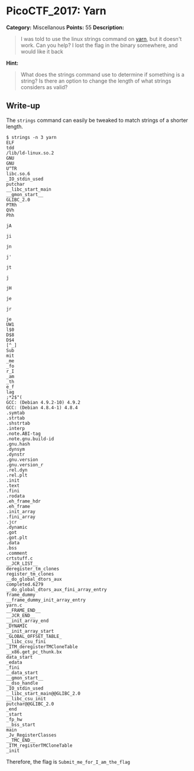 # PicoCTF_2017: Yarn

**Category:** Miscellanous
**Points:** 55
**Description:**

>I was told to use the linux strings command on [yarn](yarn), but it doesn't work. Can you help? I lost the flag in the binary somewhere, and would like it back

**Hint:**

>What does the strings command use to determine if something is a string?
Is there an option to change the length of what strings considers as valid?

## Write-up
The `strings` command can easily be tweaked to match strings of a shorter length.

    $ strings -n 3 yarn 
    ELF
    tdd
    /lib/ld-linux.so.2
    GNU
    GNU
    U^TR
    libc.so.6
    _IO_stdin_used
    putchar
    __libc_start_main
    __gmon_start__
    GLIBC_2.0
    PTRh 
    QVh
    Phh

    jA

    ji

    jn

    j'

    jt

    j 

    jH

    je

    jr

    je
    UW1
    l$0
    D$8
    D$4
    [^_]
    Sub
    mit
    _me
    _fo
    r_I
    _am
    _th
    e_f
    lag
    ;*2$"(
    GCC: (Debian 4.9.2-10) 4.9.2
    GCC: (Debian 4.8.4-1) 4.8.4
    .symtab
    .strtab
    .shstrtab
    .interp
    .note.ABI-tag
    .note.gnu.build-id
    .gnu.hash
    .dynsym
    .dynstr
    .gnu.version
    .gnu.version_r
    .rel.dyn
    .rel.plt
    .init
    .text
    .fini
    .rodata
    .eh_frame_hdr
    .eh_frame
    .init_array
    .fini_array
    .jcr
    .dynamic
    .got
    .got.plt
    .data
    .bss
    .comment
    crtstuff.c
    __JCR_LIST__
    deregister_tm_clones
    register_tm_clones
    __do_global_dtors_aux
    completed.6279
    __do_global_dtors_aux_fini_array_entry
    frame_dummy
    __frame_dummy_init_array_entry
    yarn.c
    __FRAME_END__
    __JCR_END__
    __init_array_end
    _DYNAMIC
    __init_array_start
    _GLOBAL_OFFSET_TABLE_
    __libc_csu_fini
    _ITM_deregisterTMCloneTable
    __x86.get_pc_thunk.bx
    data_start
    _edata
    _fini
    __data_start
    __gmon_start__
    __dso_handle
    _IO_stdin_used
    __libc_start_main@@GLIBC_2.0
    __libc_csu_init
    putchar@@GLIBC_2.0
    _end
    _start
    _fp_hw
    __bss_start
    main
    _Jv_RegisterClasses
    __TMC_END__
    _ITM_registerTMCloneTable
    _init

Therefore, the flag is `Submit_me_for_I_am_the_flag`